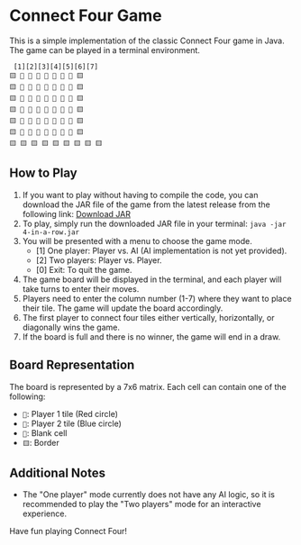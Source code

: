 # Connect Four Game

This is a simple implementation of the classic Connect Four game in Java. The game can be played in a terminal environment.
```
 [1][2][3][4][5][6][7]
🟨 🌙 🌙 🌙 🌙 🌙 🌙 🌙 🟨 
🟨 🌙 🌙 🌙 🌙 🌙 🌙 🌙 🟨 
🟨 🌙 🌙 🌙 🌙 🌙 🌙 🌙 🟨 
🟨 🌙 🌙 🌙 🔵 🌙 🌙 🌙 🟨 
🟨 🌙 🌙 🔴 🔴 🔵 🌙 🌙 🟨 
🟨 🔴 🔴 🔵 🔵 🔵 🔴 🌙 🟨 
🟨 🟨 🟨 🟨 🟨 🟨 🟨 🟨 🟨 
```

## How to Play

1.  If you want to play without having to compile the code, you can download the JAR file of the game from the latest release from the following link: [Download JAR](https://github.com/j04npou/4-in-a-row/releases/tag/1.0)
2. To play, simply run the downloaded JAR file in your terminal: `java -jar 4-in-a-row.jar`
3.  You will be presented with a menu to choose the game mode.
    -   [1] One player: Player vs. AI (AI implementation is not yet provided).
    -   [2] Two players: Player vs. Player.
    -   [0] Exit: To quit the game.
4.  The game board will be displayed in the terminal, and each player will take turns to enter their moves.
5.  Players need to enter the column number (1-7) where they want to place their tile. The game will update the board accordingly.
6.  The first player to connect four tiles either vertically, horizontally, or diagonally wins the game.
7.  If the board is full and there is no winner, the game will end in a draw.

## Board Representation

The board is represented by a 7x6 matrix. Each cell can contain one of the following:

-   `🔴`: Player 1 tile (Red circle)
-   `🔵`: Player 2 tile (Blue circle)
-   `🌙`: Blank cell
-   `🟨`: Border

## Additional Notes

-   The "One player" mode currently does not have any AI logic, so it is recommended to play the "Two players" mode for an interactive experience.

Have fun playing Connect Four!

